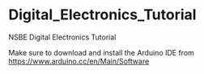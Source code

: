 # Digital_Electronics_Tutorial

NSBE Digital Electronics Tutorial


Make sure to download and install the Arduino IDE from https://www.arduino.cc/en/Main/Software
